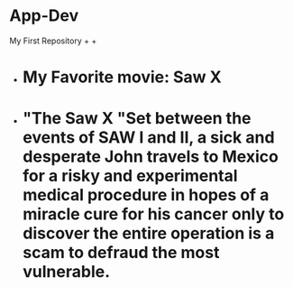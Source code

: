 # App-Dev
My First Repository
+
+
+ # My Favorite movie: Saw X
+ # "The Saw X "Set between the events of SAW I and II, a sick and desperate John travels to Mexico for a risky and experimental medical procedure in hopes of a miracle cure for his cancer only to discover the entire operation is a scam to defraud the most vulnerable.
